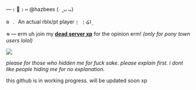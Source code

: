 —﹙🍏﹚⑅   @hazbees   (⠀˳ᴗ ᴗ)

 ɞ⠀.⠀An actual rblx/pt player﹗ ﹗໒꒱۪


𖦹  — erm uh join my [**dead server xp**](https://discord.gg/dPRhM3hp) for the opinion erm! *(only for pony town users lolol)*

![](https://cdn.discordapp.com/emojis/1204700757493022791.gif?size=28&quality=lossless)

*please for those who hidden me for fuck sake. please explain first. i dont like people hiding me for no explanation.*


this github is in working progress. will be updated soon xp
